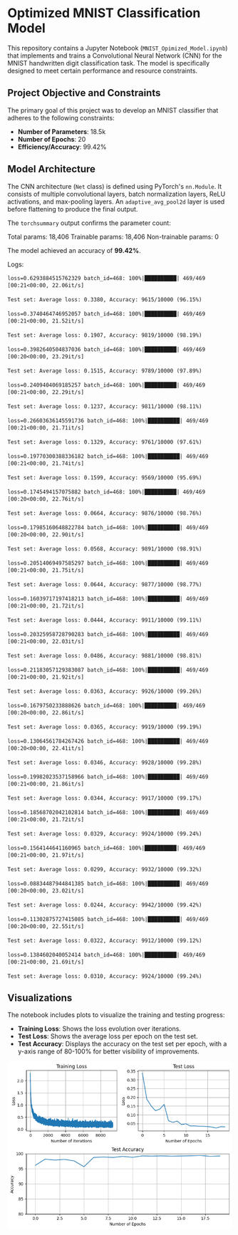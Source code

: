 # Optimized MNIST Classification Model

This repository contains a Jupyter Notebook (`MNIST_Opimized_Model.ipynb`) that implements and trains a Convolutional Neural Network (CNN) for the MNIST handwritten digit classification task. The model is specifically designed to meet certain performance and resource constraints.

## Project Objective and Constraints

The primary goal of this project was to develop an MNIST classifier that adheres to the following constraints:

*   **Number of Parameters**: 18.5k
*   **Number of Epochs**: 20
*   **Efficiency/Accuracy**: 99.42%

## Model Architecture

The CNN architecture (`Net` class) is defined using PyTorch's `nn.Module`. It consists of multiple convolutional layers, batch normalization layers, ReLU activations, and max-pooling layers. An `adaptive_avg_pool2d` layer is used before flattening to produce the final output.

The `torchsummary` output confirms the parameter count:

Total params: 18,406
Trainable params: 18,406
Non-trainable params: 0

The model achieved an accuracy of **99.42%**. 

Logs:
```
loss=0.6293884515762329 batch_id=468: 100%|██████████| 469/469 [00:21<00:00, 22.06it/s]

Test set: Average loss: 0.3380, Accuracy: 9615/10000 (96.15%)

loss=0.3740464746952057 batch_id=468: 100%|██████████| 469/469 [00:21<00:00, 21.52it/s]

Test set: Average loss: 0.1907, Accuracy: 9819/10000 (98.19%)

loss=0.3982640504837036 batch_id=468: 100%|██████████| 469/469 [00:20<00:00, 23.29it/s]

Test set: Average loss: 0.1515, Accuracy: 9789/10000 (97.89%)

loss=0.2409404069185257 batch_id=468: 100%|██████████| 469/469 [00:21<00:00, 22.29it/s]

Test set: Average loss: 0.1237, Accuracy: 9811/10000 (98.11%)

loss=0.26603636145591736 batch_id=468: 100%|██████████| 469/469 [00:21<00:00, 21.71it/s]

Test set: Average loss: 0.1329, Accuracy: 9761/10000 (97.61%)

loss=0.19770300388336182 batch_id=468: 100%|██████████| 469/469 [00:21<00:00, 21.74it/s]

Test set: Average loss: 0.1599, Accuracy: 9569/10000 (95.69%)

loss=0.1745494157075882 batch_id=468: 100%|██████████| 469/469 [00:20<00:00, 22.76it/s]

Test set: Average loss: 0.0664, Accuracy: 9876/10000 (98.76%)

loss=0.17985160648822784 batch_id=468: 100%|██████████| 469/469 [00:20<00:00, 22.90it/s]

Test set: Average loss: 0.0568, Accuracy: 9891/10000 (98.91%)

loss=0.20514069497585297 batch_id=468: 100%|██████████| 469/469 [00:21<00:00, 21.75it/s]

Test set: Average loss: 0.0644, Accuracy: 9877/10000 (98.77%)

loss=0.16039717197418213 batch_id=468: 100%|██████████| 469/469 [00:21<00:00, 21.72it/s]

Test set: Average loss: 0.0444, Accuracy: 9911/10000 (99.11%)

loss=0.20325958728790283 batch_id=468: 100%|██████████| 469/469 [00:21<00:00, 22.03it/s]

Test set: Average loss: 0.0486, Accuracy: 9881/10000 (98.81%)

loss=0.21183057129383087 batch_id=468: 100%|██████████| 469/469 [00:21<00:00, 21.92it/s]

Test set: Average loss: 0.0363, Accuracy: 9926/10000 (99.26%)

loss=0.1679750233888626 batch_id=468: 100%|██████████| 469/469 [00:20<00:00, 22.86it/s]

Test set: Average loss: 0.0365, Accuracy: 9919/10000 (99.19%)

loss=0.13064561784267426 batch_id=468: 100%|██████████| 469/469 [00:20<00:00, 22.41it/s]

Test set: Average loss: 0.0346, Accuracy: 9928/10000 (99.28%)

loss=0.19982023537158966 batch_id=468: 100%|██████████| 469/469 [00:21<00:00, 21.86it/s]

Test set: Average loss: 0.0344, Accuracy: 9917/10000 (99.17%)

loss=0.18568702042102814 batch_id=468: 100%|██████████| 469/469 [00:21<00:00, 21.72it/s]

Test set: Average loss: 0.0329, Accuracy: 9924/10000 (99.24%)

loss=0.1564144641160965 batch_id=468: 100%|██████████| 469/469 [00:21<00:00, 21.97it/s]

Test set: Average loss: 0.0299, Accuracy: 9932/10000 (99.32%)

loss=0.08834487944841385 batch_id=468: 100%|██████████| 469/469 [00:20<00:00, 23.02it/s]

Test set: Average loss: 0.0244, Accuracy: 9942/10000 (99.42%)

loss=0.11302875727415085 batch_id=468: 100%|██████████| 469/469 [00:20<00:00, 22.55it/s]

Test set: Average loss: 0.0322, Accuracy: 9912/10000 (99.12%)

loss=0.1384602040052414 batch_id=468: 100%|██████████| 469/469 [00:21<00:00, 21.69it/s]

Test set: Average loss: 0.0310, Accuracy: 9924/10000 (99.24%)
```

## Visualizations

The notebook includes plots to visualize the training and testing progress:

*   **Training Loss**: Shows the loss evolution over iterations.
*   **Test Loss**: Shows the average loss per epoch on the test set.
*   **Test Accuracy**: Displays the accuracy on the test set per epoch, with a y-axis range of 80-100% for better visibility of improvements.

![Training and Test Plots](graphs.png)
